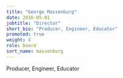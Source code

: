 ```yaml
---
title: "George Massenburg"
date: 2016-05-01
jobtitle: "Director"
short_bio: "Producer, Engineer, Educator"
promoted: true
weight: 4
role: board
sort_name: massenburg
---
```


Producer, Engineer, Educator